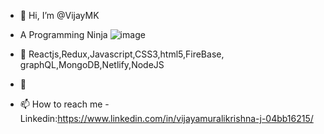 - 👋 Hi, I’m @VijayMK
- A Programming Ninja ![image](https://user-images.githubusercontent.com/84265679/131968870-f11ce136-5eb3-4a3d-90b3-f851a944c41c.png)

- 👀 Reactjs,Redux,Javascript,CSS3,html5,FireBase, graphQL,MongoDB,Netlify,NodeJS
- 🌱 
- 📫 How to reach me -Linkedin:https://www.linkedin.com/in/vijayamuralikrishna-j-04bb16215/

<!---
Vijay-Lat/Vijay-Lat is a ✨ special ✨ repository because its `README.md` (this file) appears on your GitHub profile.
You can click the Preview link to take a look at your changes.
--->
